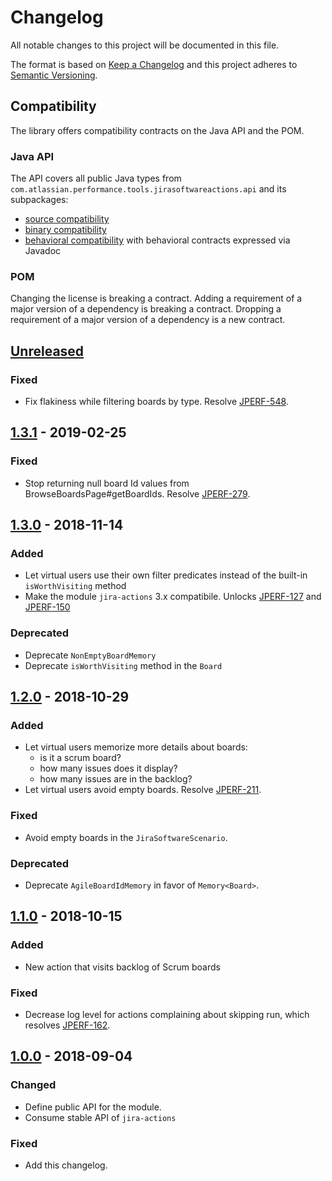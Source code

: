 # Changelog
All notable changes to this project will be documented in this file.

The format is based on [Keep a Changelog](http://keepachangelog.com/en/1.0.0/)
and this project adheres to [Semantic Versioning](http://semver.org/spec/v2.0.0.html).

## Compatibility
The library offers compatibility contracts on the Java API and the POM.

### Java API
The API covers all public Java types from `com.atlassian.performance.tools.jirasoftwareactions.api` and its subpackages:

  * [source compatibility]
  * [binary compatibility]
  * [behavioral compatibility] with behavioral contracts expressed via Javadoc

[source compatibility]: http://cr.openjdk.java.net/~darcy/OpenJdkDevGuide/OpenJdkDevelopersGuide.v0.777.html#source_compatibility
[binary compatibility]: http://cr.openjdk.java.net/~darcy/OpenJdkDevGuide/OpenJdkDevelopersGuide.v0.777.html#binary_compatibility
[behavioral compatibility]: http://cr.openjdk.java.net/~darcy/OpenJdkDevGuide/OpenJdkDevelopersGuide.v0.777.html#behavioral_compatibility

### POM
Changing the license is breaking a contract.
Adding a requirement of a major version of a dependency is breaking a contract.
Dropping a requirement of a major version of a dependency is a new contract.

## [Unreleased]
[Unreleased]: https://github.com/atlassian/jira-software-actions/compare/release-1.3.1...master

### Fixed 
- Fix flakiness while filtering boards by type. Resolve [JPERF-548].

[JPERF-548]: https://ecosystem.atlassian.net/browse/JPERF-548

## [1.3.1] - 2019-02-25
[1.3.1]: https://github.com/atlassian/jira-software-actions/compare/release-1.3.0...release-1.3.1

### Fixed 
- Stop returning null board Id values from BrowseBoardsPage#getBoardIds. Resolve [JPERF-279].

[JPERF-279]: https://ecosystem.atlassian.net/browse/JPERF-279

## [1.3.0] - 2018-11-14
[1.3.0]: https://github.com/atlassian/jira-software-actions/compare/release-1.2.0...release-1.3.0

### Added
- Let virtual users use their own filter predicates instead of the built-in `isWorthVisiting` method
- Make the module `jira-actions` 3.x compatibile. Unlocks [JPERF-127] and [JPERF-150]

[JPERF-127]: https://ecosystem.atlassian.net/browse/JPERF-127
[JPERF-150]: https://ecosystem.atlassian.net/browse/JPERF-150

### Deprecated
- Deprecate `NonEmptyBoardMemory` 
- Deprecate `isWorthVisiting` method in the `Board`

## [1.2.0] - 2018-10-29
[1.2.0]: https://github.com/atlassian/jira-software-actions/compare/release-1.1.0...release-1.2.0

### Added
- Let virtual users memorize more details about boards:
  - is it a scrum board?
  - how many issues does it display?
  - how many issues are in the backlog?
- Let virtual users avoid empty boards. Resolve [JPERF-211].

### Fixed
- Avoid empty boards in the `JiraSoftwareScenario`.

### Deprecated
- Deprecate `AgileBoardIdMemory` in favor of `Memory<Board>`.

[JPERF-211]: https://ecosystem.atlassian.net/browse/JPERF-211

## [1.1.0] - 2018-10-15
[1.1.0]: https://github.com/atlassian/jira-software-actions/compare/release-1.0.0...release-1.1.0

### Added
- New action that visits backlog of Scrum boards

### Fixed
- Decrease log level for actions complaining about skipping run, which resolves [JPERF-162].

[JPERF-162]: https://ecosystem.atlassian.net/browse/JPERF-162

## [1.0.0] - 2018-09-04
[1.0.0]: https://github.com/atlassian/jira-software-actions/compare/release-0.1.1...release-1.0.0

### Changed
- Define public API for the module.
- Consume stable API of `jira-actions`

### Fixed
- Add this changelog.
